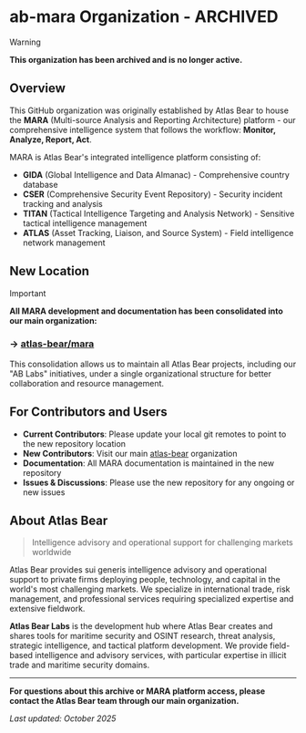 # ab-mara Organization - ARCHIVED

> [!WARNING]  
> **This organization has been archived and is no longer active.**

## Overview

This GitHub organization was originally established by Atlas Bear to house the **MARA** (Multi-source Analysis and Reporting Architecture) platform - our comprehensive intelligence system that follows the workflow: **Monitor, Analyze, Report, Act**.

MARA is Atlas Bear's integrated intelligence platform consisting of:

- **GIDA** (Global Intelligence and Data Almanac) - Comprehensive country database
- **CSER** (Comprehensive Security Event Repository) - Security incident tracking and analysis
- **TITAN** (Tactical Intelligence Targeting and Analysis Network) - Sensitive tactical intelligence management
- **ATLAS** (Asset Tracking, Liaison, and Source System) - Field intelligence network management

## New Location

> [!IMPORTANT]  
> **All MARA development and documentation has been consolidated into our main organization:**
> 
> ### → [atlas-bear/mara](https://github.com/atlas-bear/mara)

This consolidation allows us to maintain all Atlas Bear projects, including our "AB Labs" initiatives, under a single organizational structure for better collaboration and resource management.

## For Contributors and Users

- **Current Contributors**: Please update your local git remotes to point to the new repository location
- **New Contributors**: Visit our main [atlas-bear](https://github.com/atlas-bear) organization
- **Documentation**: All MARA documentation is maintained in the new repository
- **Issues & Discussions**: Please use the new repository for any ongoing or new issues

## About Atlas Bear

> Intelligence advisory and operational support for challenging markets worldwide 

Atlas Bear provides sui generis intelligence advisory and operational support to private firms deploying people, technology, and capital in the world's most challenging markets. We specialize in international trade, risk management, and professional services requiring specialized expertise and extensive fieldwork.

**Atlas Bear Labs** is the development hub where Atlas Bear creates and shares tools for maritime security and OSINT research, threat analysis, strategic intelligence, and tactical platform development. We provide field-based intelligence and advisory services, with particular expertise in illicit trade and maritime security domains.

---

**For questions about this archive or MARA platform access, please contact the Atlas Bear team through our main organization.**

*Last updated: October 2025*
